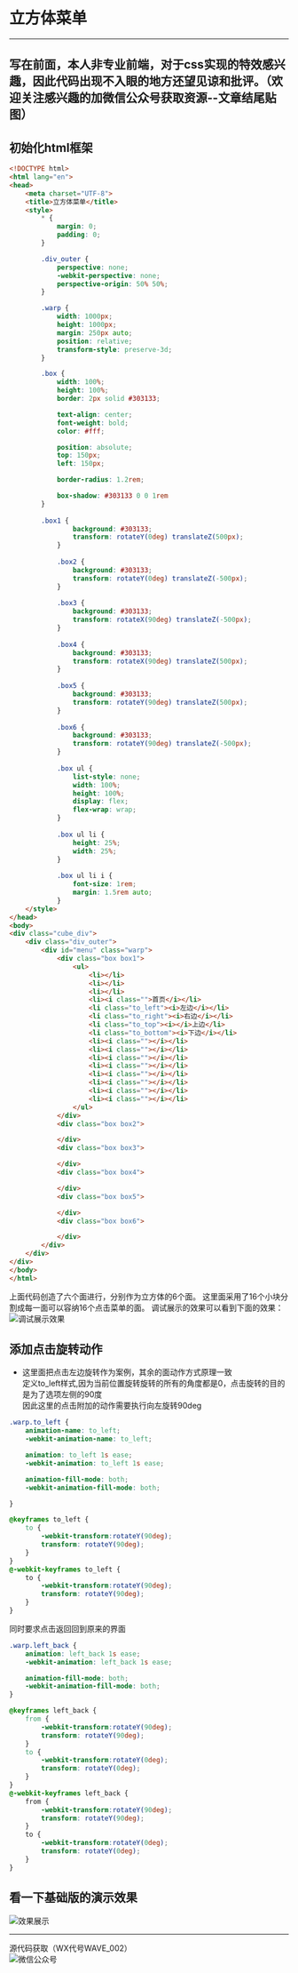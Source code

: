 # 立方体菜单
---
写在前面，本人非专业前端，对于css实现的特效感兴趣，因此代码出现不入眼的地方还望见谅和批评。（欢迎关注感兴趣的加微信公众号获取资源--文章结尾贴图）
---

## 初始化html框架
```html
<!DOCTYPE html>
<html lang="en">
<head>
    <meta charset="UTF-8">
    <title>立方体菜单</title>
    <style>
        * {
            margin: 0;
            padding: 0;
        }

        .div_outer {
            perspective: none;
            -webkit-perspective: none;
            perspective-origin: 50% 50%;
        }

        .warp {
            width: 1000px;
            height: 1000px;
            margin: 250px auto;
            position: relative;
            transform-style: preserve-3d;
        }

        .box {
            width: 100%;
            height: 100%;
            border: 2px solid #303133;

            text-align: center;
            font-weight: bold;
            color: #fff;

            position: absolute;
            top: 150px;
            left: 150px;

            border-radius: 1.2rem;

            box-shadow: #303133 0 0 1rem
        }
        
        .box1 {
                background: #303133;
                transform: rotateY(0deg) translateZ(500px);
            }
    
            .box2 {
                background: #303133;
                transform: rotateY(0deg) translateZ(-500px);
            }
    
            .box3 {
                background: #303133;
                transform: rotateX(90deg) translateZ(-500px);
            }
    
            .box4 {
                background: #303133;
                transform: rotateX(90deg) translateZ(500px);
            }
    
            .box5 {
                background: #303133;
                transform: rotateY(90deg) translateZ(500px);
            }
    
            .box6 {
                background: #303133;
                transform: rotateY(90deg) translateZ(-500px);
            }
    
            .box ul {
                list-style: none;
                width: 100%;
                height: 100%;
                display: flex;
                flex-wrap: wrap;
            }
    
            .box ul li {
                height: 25%;
                width: 25%;
            }
    
            .box ul li i {
                font-size: 1rem;
                margin: 1.5rem auto;
            }
    </style>
</head>
<body>
<div class="cube_div">
    <div class="div_outer">
        <div id="menu" class="warp">
            <div class="box box1">
                <ul>
                    <li></li>
                    <li></li>
                    <li></li>
                    <li><i class="">首页</i></li>
                    <li class="to_left"><i>左边</i></li>
                    <li class="to_right"><i>右边</i></li>
                    <li class="to_top"><i></i>上边</li>
                    <li class="to_bottom"><i>下边</i></li>
                    <li><i class=""></i></li>
                    <li><i class=""></i></li>
                    <li><i class=""></i></li>
                    <li><i class=""></i></li>
                    <li><i class=""></i></li>
                    <li><i class=""></i></li>
                    <li><i class=""></i></li>
                    <li><i class=""></i></li>
                </ul>
            </div>
            <div class="box box2">

            </div>
            <div class="box box3">

            </div>
            <div class="box box4">

            </div>
            <div class="box box5">

            </div>
            <div class="box box6">

            </div>
        </div>
    </div>
</div>
</body>
</html>
```
上面代码创造了六个面进行，分别作为立方体的6个面。
这里面采用了16个小块分割成每一面可以容纳16个点击菜单的面。
调试展示的效果可以看到下面的效果：
![调试展示效果](https://github.com/licunzhi/dream_on_sakura_rain/blob/master/%E4%B8%80%E4%B8%AA%E7%89%B9%E6%95%88%E7%B3%BB%E5%88%97/%E7%AB%8B%E6%96%B9%E6%97%8B%E8%BD%AC%E8%8F%9C%E5%8D%95/cube.gif?raw=true)

## 添加点击旋转动作
- 这里面把点击左边旋转作为案例，其余的面动作方式原理一致  
定义to_left样式,因为当前位置旋转旋转的所有的角度都是0，点击旋转的目的是为了选项左侧的90度  
因此这里的点击附加的动作需要执行向左旋转90deg
```css
.warp.to_left {
    animation-name: to_left;
    -webkit-animation-name: to_left;

    animation: to_left 1s ease;
    -webkit-animation: to_left 1s ease;

    animation-fill-mode: both;
    -webkit-animation-fill-mode: both;

}

@keyframes to_left {
    to {
        -webkit-transform:rotateY(90deg);
        transform: rotateY(90deg);
    }
}
@-webkit-keyframes to_left {
    to {
        -webkit-transform:rotateY(90deg);
        transform: rotateY(90deg);
    }
}
```
同时要求点击返回回到原来的界面  
```css
.warp.left_back {
    animation: left_back 1s ease;
    -webkit-animation: left_back 1s ease;

    animation-fill-mode: both;
    -webkit-animation-fill-mode: both;
}

@keyframes left_back {
    from {
        -webkit-transform:rotateY(90deg);
        transform: rotateY(90deg);
    }
    to {
        -webkit-transform:rotateY(0deg);
        transform: rotateY(0deg);
    }
}
@-webkit-keyframes left_back {
    from {
        -webkit-transform:rotateY(90deg);
        transform: rotateY(90deg);
    }
    to {
        -webkit-transform:rotateY(0deg);
        transform: rotateY(0deg);
    }
}

```

## 看一下基础版的演示效果
![效果展示](https://github.com/licunzhi/dream_on_sakura_rain/blob/master/%E4%B8%80%E4%B8%AA%E7%89%B9%E6%95%88%E7%B3%BB%E5%88%97/%E7%AB%8B%E6%96%B9%E6%97%8B%E8%BD%AC%E8%8F%9C%E5%8D%95/cube_result.gif?raw=true)

---
源代码获取（WX代号WAVE_002）  
![微信公众号](https://github.com/licunzhi/dream_on_sakura_rain/blob/master/%E4%B8%80%E4%B8%AA%E7%89%B9%E6%95%88%E7%B3%BB%E5%88%97/%E6%B3%A2%E7%BA%B9%E7%B3%BB%E7%B1%BB/%E6%BA%90%E7%A0%81%E8%8E%B7%E5%8F%96.png?raw=true)

